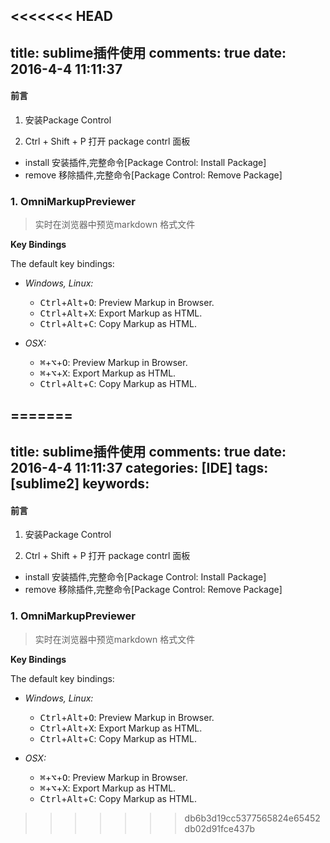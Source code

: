 <<<<<<< HEAD
---
title: sublime插件使用
comments: true
date: 2016-4-4 11:11:37
---

#### 前言
1. 安装Package Control

2. Ctrl + Shift + P 打开 package contrl 面板
  - install 安装插件,完整命令[Package Control: Install Package]
  - remove 移除插件,完整命令[Package Control: Remove Package]


### 1. OmniMarkupPreviewer

> 实时在浏览器中预览markdown 格式文件

**Key Bindings**
  
  The default key bindings:
  
  * *Windows, Linux:*
  
    * <kbd>Ctrl</kbd>+<kbd>Alt</kbd>+<kbd>O</kbd>: Preview Markup in Browser.
    * <kbd>Ctrl</kbd>+<kbd>Alt</kbd>+<kbd>X</kbd>: Export Markup as HTML.
    * <kbd>Ctrl</kbd>+<kbd>Alt</kbd>+<kbd>C</kbd>: Copy Markup as HTML.
  
  * *OSX:*
  
    * <kbd>⌘</kbd>+<kbd>⌥</kbd>+<kbd>O</kbd>: Preview Markup in Browser.
    * <kbd>⌘</kbd>+<kbd>⌥</kbd>+<kbd>X</kbd>: Export Markup as HTML.
    * <kbd>Ctrl</kbd>+<kbd>Alt</kbd>+<kbd>C</kbd>: Copy Markup as HTML.
  
=======
---
title: sublime插件使用
comments: true
date: 2016-4-4 11:11:37
categories: [IDE]
tags: [sublime2]
keywords:
---

#### 前言
1. 安装Package Control

2. Ctrl + Shift + P 打开 package contrl 面板
  - install 安装插件,完整命令[Package Control: Install Package]
  - remove 移除插件,完整命令[Package Control: Remove Package]


### 1. OmniMarkupPreviewer

> 实时在浏览器中预览markdown 格式文件

**Key Bindings**
  
  The default key bindings:
  
  * *Windows, Linux:*
  
    * <kbd>Ctrl</kbd>+<kbd>Alt</kbd>+<kbd>O</kbd>: Preview Markup in Browser.
    * <kbd>Ctrl</kbd>+<kbd>Alt</kbd>+<kbd>X</kbd>: Export Markup as HTML.
    * <kbd>Ctrl</kbd>+<kbd>Alt</kbd>+<kbd>C</kbd>: Copy Markup as HTML.
  
  * *OSX:*
  
    * <kbd>⌘</kbd>+<kbd>⌥</kbd>+<kbd>O</kbd>: Preview Markup in Browser.
    * <kbd>⌘</kbd>+<kbd>⌥</kbd>+<kbd>X</kbd>: Export Markup as HTML.
    * <kbd>Ctrl</kbd>+<kbd>Alt</kbd>+<kbd>C</kbd>: Copy Markup as HTML.
  
>>>>>>> db6b3d19cc5377565824e65452db02d91fce437b
  